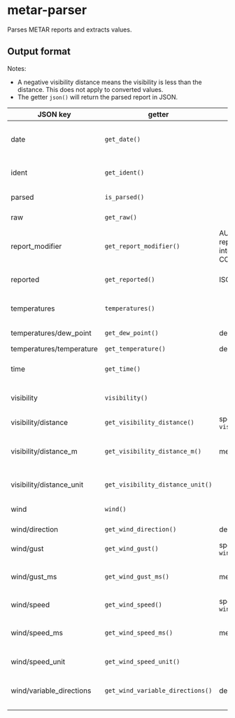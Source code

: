 # metar-parser
Parses METAR reports and extracts values.

## Output format
Notes:
- A negative visibility distance means the visibility is less than the distance. This does not apply to converted values.
- The getter `json()` will return the parsed report in JSON.

| **JSON key** | **getter** | **unit** | **datatype** | **description** |
|-|-|-|-|-|
| date | `get_date()` |  | string | date of report (YYYY-MM-DD) |
| ident | `get_ident()` |  | string | weather station identifier |
| parsed | `is_parsed()` |  | boolean | parsed status |
| raw | `get_raw()` |  | string | input METAR |
| report_modifier | `get_report_modifier()` | AUTO=a fully automated report with no human intervention or oversight, COR=a corrected report | string |  |
| reported | `get_reported()` | ISO 8601 | string | date and time of report |
| temperatures | `temperatures()` |  | object | contains temperature data |
| temperatures/dew_point | `get_dew_point()` | degrees Celsius | int | dew point temperature |
| temperatures/temperature | `get_temperature()` | degrees Celsius | int | temperature |
| time | `get_time()` |  | string | time of report (HH:MM) |
| visibility | `visibility()` |  | object | contains visibility data |
| visibility/distance | `get_visibility_distance()` | specified by `visibility/distance_unit` | int | visibility distance |
| visibility/distance_m | `get_visibility_distance_m()` | meters | int or float | converted visibility distance in meters |
| visibility/distance_unit | `get_visibility_distance_unit()` |  | int | unit of visibility distance |
| wind | `wind()` |  | object | contains wind data |
| wind/direction | `get_wind_direction()` | degrees or `'VRB'` | int or string | wind direction |
| wind/gust | `get_wind_gust()` | specified by `wind/speed_unit` | int | gust speed |
| wind/gust_ms | `get_wind_gust_ms()` | meters per second | int or float | converted gust speed in meters per second |
| wind/speed | `get_wind_speed()` | specified by `wind/speed_unit` | int | wind speed |
| wind/speed_ms | `get_wind_speed_ms()` | meters per second | int or float | converted wind speed in meters per second |
| wind/speed_unit | `get_wind_speed_unit()` |  | int | unit of wind speed |
| wind/variable_directions | `get_wind_variable_directions()` | degrees | list | contains variable wind directions |
